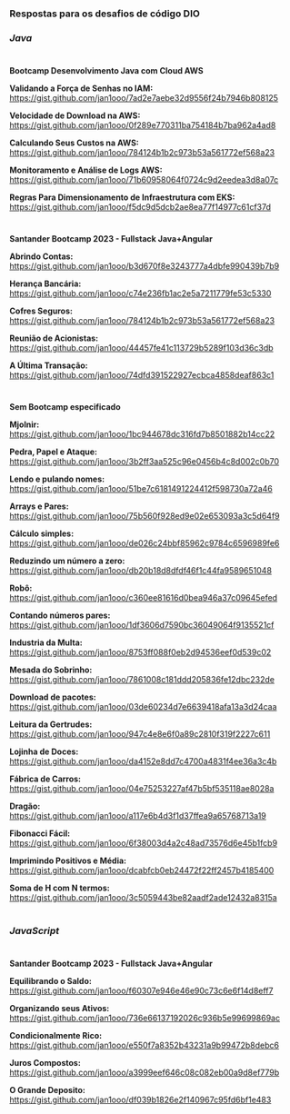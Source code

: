 ### Respostas para os desafios de código DIO
### **_Java_**
#
**Bootcamp Desenvolvimento Java com Cloud AWS**

**Validando a Força de Senhas no IAM:** https://gist.github.com/jan1ooo/7ad2e7aebe32d9556f24b7946b808125

**Velocidade de Download na AWS:** https://gist.github.com/jan1ooo/0f289e770311ba754184b7ba962a4ad8

**Calculando Seus Custos na AWS:** https://gist.github.com/jan1ooo/784124b1b2c973b53a561772ef568a23

**Monitoramento e Análise de Logs AWS:** https://gist.github.com/jan1ooo/71b60958064f0724c9d2eedea3d8a07c

**Regras Para Dimensionamento de Infraestrutura com EKS:** https://gist.github.com/jan1ooo/f5dc9d5dcb2ae8ea77f14977c61cf37d

#
**Santander Bootcamp 2023 - Fullstack Java+Angular**

**Abrindo Contas:** https://gist.github.com/jan1ooo/b3d670f8e3243777a4dbfe990439b7b9

**Herança Bancária:** https://gist.github.com/jan1ooo/c74e236fb1ac2e5a7211779fe53c5330

**Cofres Seguros:** https://gist.github.com/jan1ooo/784124b1b2c973b53a561772ef568a23

**Reunião de Acionistas:** https://gist.github.com/jan1ooo/44457fe41c113729b5289f103d36c3db

**A Última Transação:** https://gist.github.com/jan1ooo/74dfd391522927ecbca4858deaf863c1
#
**Sem Bootcamp especificado**

**Mjolnir:** https://gist.github.com/jan1ooo/1bc944678dc316fd7b8501882b14cc22

**Pedra, Papel e Ataque:** https://gist.github.com/jan1ooo/3b2ff3aa525c96e0456b4c8d002c0b70

**Lendo e pulando nomes:** https://gist.github.com/jan1ooo/51be7c6181491224412f598730a72a46

**Arrays e Pares:** https://gist.github.com/jan1ooo/75b560f928ed9e02e653093a3c5d64f9

**Cálculo simples:** https://gist.github.com/jan1ooo/de026c24bbf85962c9784c6596989fe6

**Reduzindo um número a zero:** https://gist.github.com/jan1ooo/db20b18d8dfdf46f1c44fa9589651048

**Robô:** https://gist.github.com/jan1ooo/c360ee81616d0bea946a37c09645efed

**Contando números pares:** https://gist.github.com/jan1ooo/1df3606d7590bc36049064f9135521cf

**Industria da Multa:** https://gist.github.com/jan1ooo/8753ff088f0eb2d94536eef0d539c02

**Mesada do Sobrinho:** https://gist.github.com/jan1ooo/7861008c181ddd205836fe12dbc232de

**Download de pacotes:** https://gist.github.com/jan1ooo/03de60234d7e6639418afa13a3d24caa

**Leitura da Gertrudes:** https://gist.github.com/jan1ooo/947c4e8e6f0a89c2810f319f2227c611

**Lojinha de Doces:** https://gist.github.com/jan1ooo/da4152e8dd7c4700a4831f4ee36a3c4b

**Fábrica de Carros:** https://gist.github.com/jan1ooo/04e75253227af47b5bf535118ae8028a

**Dragão:** https://gist.github.com/jan1ooo/a117e6b4d3f1d37ffea9a65768713a19

**Fibonacci Fácil:** https://gist.github.com/jan1ooo/6f38003d4a2c48ad73576d6e45b1fcb9

**Imprimindo Positivos e Média:** https://gist.github.com/jan1ooo/dcabfcb0eb24472f22ff2457b4185400

**Soma de H com N termos:** https://gist.github.com/jan1ooo/3c5059443be82aadf2ade12432a8315a
#
### **_JavaScript_**
#
**Santander Bootcamp 2023 - Fullstack Java+Angular**

**Equilibrando o Saldo:** https://gist.github.com/jan1ooo/f60307e946e46e90c73c6e6f14d8eff7

**Organizando seus Ativos:** https://gist.github.com/jan1ooo/736e66137192026c936b5e99699869ac

**Condicionalmente Rico:** https://gist.github.com/jan1ooo/e550f7a8352b43231a9b99472b8debc6

**Juros Compostos:** https://gist.github.com/jan1ooo/a3999eef646c08c082eb00a9d8ef779b

**O Grande Deposito:** https://gist.github.com/jan1ooo/df039b1826e2f140967c95fd6bf1e483

